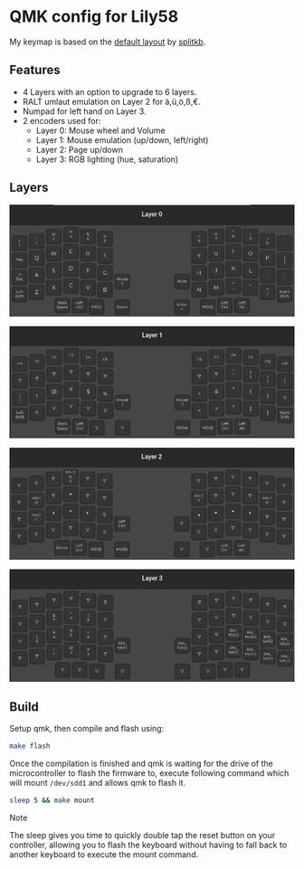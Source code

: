 # QMK config for Lily58
My keymap is based on the [default layout](https://github.com/qmk/qmk_firmware/tree/master/keyboards/splitkb/aurora/lily58) by [splitkb](https://splitkb.com/).

## Features
- 4 Layers with an option to upgrade to 6 layers.
- RALT umlaut emulation on Layer 2 for ä,ü,ö,ß,€.
- Numpad for left hand on Layer 3.
- 2 encoders used for:
    - Layer 0: Mouse wheel and Volume
    - Layer 1: Mouse emulation (up/down, left/right)
    - Layer 2: Page up/down
    - Layer 3: RGB lighting (hue, saturation)

## Layers
![Layer 0](./layers/0_BASE.png)

![Layer 1](./layers/1.png)

![Layer 2](./layers/2.png)

![Layer 3](./layers/3.png)

## Build
Setup qmk, then compile and flash using:
```bash
make flash
```

Once the compilation is finished and qmk is waiting
for the drive of the microcontroller to flash the firmware to,
execute following command which will mount `/dev/sdd1` and allows
qmk to flash it.
```bash
sleep 5 && make mount
```
> [!NOTE]
> The sleep gives you time to quickly double tap the reset button on your
> controller, allowing you to flash the keyboard without having to
> fall back to another keyboard to execute the mount command.

